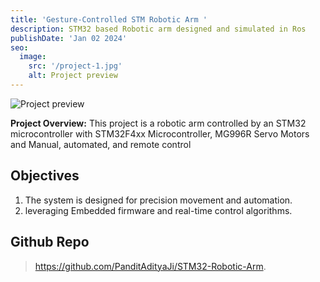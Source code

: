 ```yaml
---
title: 'Gesture-Controlled STM Robotic Arm '
description: STM32 based Robotic arm designed and simulated in Ros
publishDate: 'Jan 02 2024'
seo:
  image:
    src: '/project-1.jpg'
    alt: Project preview
---
```


![Project preview](/project-1.jpg)



**Project Overview:**
  This project is a robotic arm controlled by an STM32 microcontroller with STM32F4xx Microcontroller, MG996R Servo Motors and Manual, automated, and remote control
## Objectives

1. The system is designed for precision movement and automation.
2. leveraging Embedded firmware and real-time control algorithms.


## Github Repo

> https://github.com/PanditAdityaJi/STM32-Robotic-Arm.
